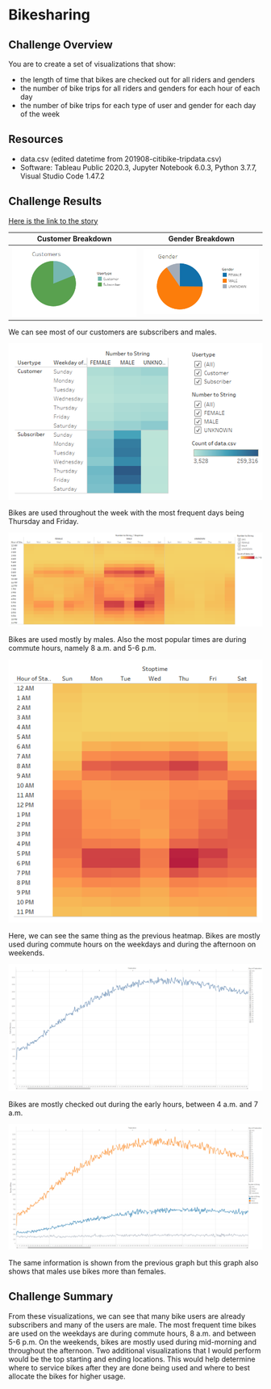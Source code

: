# Bikesharing

## Challenge Overview
You are to create a set of visualizations that show:
- the length of time that bikes are checked out for all riders and genders
- the number of bike trips for all riders and genders for each hour of each day
- the number of bike trips for each type of user and gender for each day of the week

## Resources
- data.csv (edited datetime from 201908-citibike-tripdata.csv)
- Software: Tableau Public 2020.3, Jupyter Notebook 6.0.3, Python 3.7.7, Visual Studio Code 1.47.2

## Challenge Results
[Here is the link to the story](https://public.tableau.com/views/BikeTripsAnalysisChallenge/BikeTripsAnalysis?:language=en&:retry=yes&:display_count=y&:origin=viz_share_link)


Customer Breakdown | Gender Breakdown
:-----------------:|:----------------:
![customer](images/customer_breakdown.png) | ![gender](images/gender_breakdown.png)

We can see most of our customers are subscribers and males.

![trips_by_gender_per_weekday](images/trips_gender_weekday.png)

Bikes are used throughout the week with the most frequent days being Thursday and Friday.

![trips_by_gender_per_weekday_per_hour](images/trips_gender_weekday_hour.png)

Bikes are used mostly by males. Also the most popular times are during commute hours, namely 8 a.m. and 5-6 p.m.

![trips_per_weekday_per_hour](images/trips_weekday_hour.png)

Here, we can see the same thing as the previous heatmap. Bikes are mostly used during commute hours on the weekdays and during the afternoon on weekends.

![checkout_times_graph](images/checkout_times.png)

Bikes are mostly checked out during the early hours, between 4 a.m. and 7 a.m.

![checkout_times_gender_graph](images/checkout_times_gender.png)

The same information is shown from the previous graph but this graph also shows that males use bikes more than females.

## Challenge Summary
From these visualizations, we can see that many bike users are already subscribers and many of the users are male. The most frequent time bikes are used on the weekdays are during commute hours, 8 a.m. and between 5-6 p.m. On the weekends, bikes are mostly used during mid-morning and throughout the afternoon. Two additional visualizations that I would perform would be the top starting and ending locations. This would help determine where to service bikes after they are done being used and where to best allocate the bikes for higher usage.